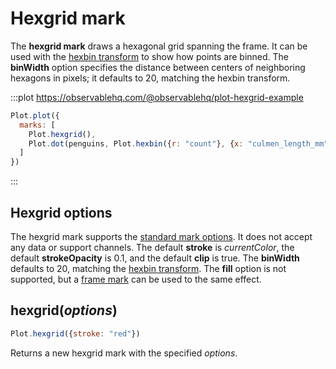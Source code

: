 <script setup>

import * as Plot from "@observablehq/plot";
import * as d3 from "d3";
import penguins from "../data/penguins.ts";

</script>

# Hexgrid mark

The **hexgrid mark** draws a hexagonal grid spanning the frame. It can be used with the [hexbin transform](../transforms/hexbin.md) to show how points are binned. The **binWidth** option specifies the distance between centers of neighboring hexagons in pixels; it defaults to 20, matching the hexbin transform.

:::plot https://observablehq.com/@observablehq/plot-hexgrid-example
```js
Plot.plot({
  marks: [
    Plot.hexgrid(),
    Plot.dot(penguins, Plot.hexbin({r: "count"}, {x: "culmen_length_mm", y: "culmen_depth_mm", fill: "currentColor"}))
  ]
})
```
:::

## Hexgrid options

The hexgrid mark supports the [standard mark options](../features/marks.md#mark-options). It does not accept any data or support channels. The default **stroke** is *currentColor*, the default **strokeOpacity** is 0.1, and the default **clip** is true. The **binWidth** defaults to 20, matching the [hexbin transform](../transforms/hexbin.md). The **fill** option is not supported, but a [frame mark](./frame.md) can be used to the same effect.

## hexgrid(*options*)

```js
Plot.hexgrid({stroke: "red"})
```

Returns a new hexgrid mark with the specified *options*.
